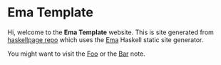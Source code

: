 # Ema Template

Hi, welcome to the **Ema Template** website. This is site generated from [haskellpage repo](http://github.com/srid/haskellpage) which uses the [Ema](https://ema.srid.ca/) Haskell static site generator.

You might want to visit the [Foo](dir1/foo.md) or the [Bar](dir2/bar.md) note.
